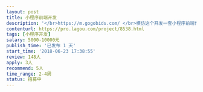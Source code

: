 ```yaml
---                
layout: post       
title: 小程序前端开发           
description: '</br>https://m.gogobids.com/ </br>模仿这个开发一套小程序前端代码</br>只需要前端的静态界面，后端的数据不用</br>'     
contenturl: https://pro.lagou.com/project/8538.html      
tags: [小程序开发]            
salary: 5000-10000元          
publish_time: '已发布 1 天'         
start_time: '2018-06-23 17:38:55'           
review: 148人                   
apply: 3人                   
recommend: 5人                   
time_range: 2-4周              
status: 招募中                  
---                 
```


